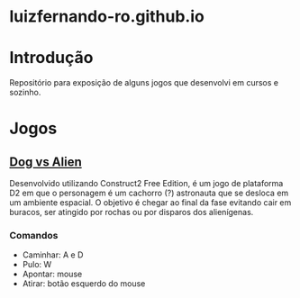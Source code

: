 # luizfernando-ro.github.io

# Introdução

Repositório para exposição de alguns jogos que desenvolvi em cursos e sozinho.

# Jogos

## [Dog vs Alien](https://luizfernando-ro.github.io/DogVsAlien)

Desenvolvido utilizando Construct2 Free Edition, é um jogo de plataforma D2 em que o personagem é um cachorro (?) astronauta que se desloca em um ambiente espacial. O objetivo é chegar ao final da fase evitando cair em buracos, ser atingido por rochas ou por disparos dos alienígenas.

### Comandos

- Caminhar: A e D
- Pulo: W
- Apontar: mouse
- Atirar: botão esquerdo do mouse
